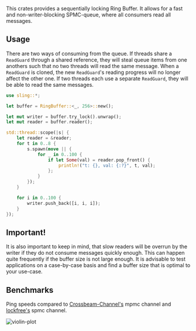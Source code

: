 This crates provides a sequentially locking Ring Buffer. It allows for
a fast and non-writer-blocking SPMC-queue, where all consumers read all
messages.

## Usage

There are two ways of consuming from the queue. If threads share a
`ReadGuard` through a shared reference, they will steal
queue items from one anothers such that no two threads will read the
same message. When a `ReadGuard` is cloned, the new
`ReadGuard`'s reading progress will no longer affect the other
one. If two threads each use a separate `ReadGuard`, they
will be able to read the same messages.

```rust
use sling::*;

let buffer = RingBuffer::<_, 256>::new();

let mut writer = buffer.try_lock().unwrap();
let mut reader = buffer.reader();

std::thread::scope(|s| {
    let reader = &reader;
    for t in 0..8 {
        s.spawn(move || {
            for _ in 0..100 {
                if let Some(val) = reader.pop_front() {
                    println!("t: {}, val: {:?}", t, val);
                };
            }
        });
    }

    for i in 0..100 {
        writer.push_back([i, i, i]);
    }
});
```

## Important!

It is also important to keep in mind, that slow readers will be overrun by the writer if they
do not consume messages quickly enough. This can happen quite frequently if the buffer size is
not large enough. It is advisable to test applications on a case-by-case basis and find a
buffer size that is optimal to your use-case.

## Benchmarks

Ping speeds compared to [Crossbeam-Channel's](https://crates.io/crates/crossbeam-channel) mpmc
channel and [lockfree's](https://crates.io/crates/lockfree) spmc channel.

![violin-plot](./violin.svg)
